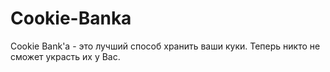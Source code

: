 # Cookie-Banka
Cookie Bank'a - это лучший способ хранить ваши куки. Теперь никто не сможет украсть их у Вас.
